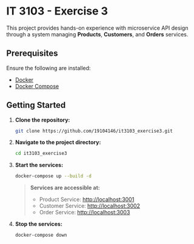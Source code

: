 # IT 3103 - Exercise 3

This project provides hands-on experience with microservice API design through a system managing **Products**, **Customers**, and **Orders** services.

## Prerequisites

Ensure the following are installed:

- [Docker](https://docs.docker.com/)
- [Docker Compose](https://docs.docker.com/compose/)

## Getting Started

1. **Clone the repository:**
   ```bash
   git clone https://github.com/19104146/it3103_exercise3.git
   ```
2. **Navigate to the project directory:**
   ```bash
   cd it3103_exercise3
   ```
3. **Start the services:**
   ```bash
   docker-compose up --build -d
   ```
   > **Services are accessible at:**
   >
   > - Product Service: [http://localhost:3001](http://localhost:3001)
   > - Customer Service: [http://localhost:3002](http://localhost:3002)
   > - Order Service: [http://localhost:3003](http://localhost:3003)
4. **Stop the services:**
   ```bash
   docker-compose down
   ```
